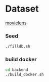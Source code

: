 # Dataset

[movielens](https://grouplens.org/datasets/movielens/)

### Seed

```bash
./filldb.sh
```

### build docker

```bash
cd backend
./build_docker.sh
```